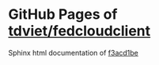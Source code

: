 GitHub Pages of [tdviet/fedcloudclient](https://github.com/tdviet/fedcloudclient.git)
===
Sphinx html documentation of [f3acd1be](https://github.com/tdviet/fedcloudclient/tree/f3acd1be22d71d3852ddf4a3696154fe70427dad)
